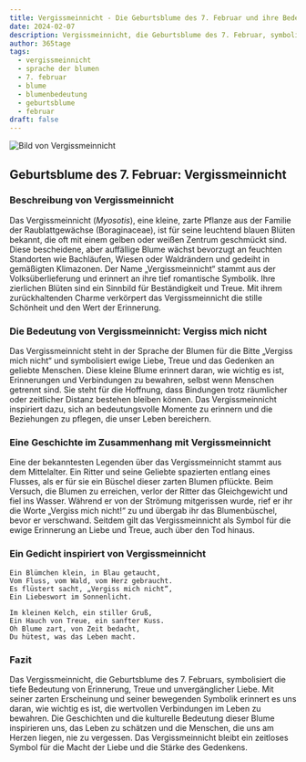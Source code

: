 ```yaml
---
title: Vergissmeinnicht - Die Geburtsblume des 7. Februar und ihre Bedeutung
date: 2024-02-07
description: Vergissmeinnicht, die Geburtsblume des 7. Februar, symbolisiert Vergiss mich nicht. Erfahre mehr über ihre Geschichte, Bedeutung und Symbolik in der Sprache der Blumen.
author: 365tage
tags:
  - vergissmeinnicht
  - sprache der blumen
  - 7. februar
  - blume
  - blumenbedeutung
  - geburtsblume
  - februar
draft: false
---
```


![Bild von Vergissmeinnicht](https://cdn.pixabay.com/photo/2018/05/04/15/44/blue-3374250_1280.jpg#center)


## Geburtsblume des 7. Februar: Vergissmeinnicht

### Beschreibung von Vergissmeinnicht

Das Vergissmeinnicht (_Myosotis_), eine kleine, zarte Pflanze aus der Familie der Raublattgewächse (Boraginaceae), ist für seine leuchtend blauen Blüten bekannt, die oft mit einem gelben oder weißen Zentrum geschmückt sind. Diese bescheidene, aber auffällige Blume wächst bevorzugt an feuchten Standorten wie Bachläufen, Wiesen oder Waldrändern und gedeiht in gemäßigten Klimazonen. Der Name „Vergissmeinnicht“ stammt aus der Volksüberlieferung und erinnert an ihre tief romantische Symbolik. Ihre zierlichen Blüten sind ein Sinnbild für Beständigkeit und Treue. Mit ihrem zurückhaltenden Charme verkörpert das Vergissmeinnicht die stille Schönheit und den Wert der Erinnerung.

### Die Bedeutung von Vergissmeinnicht: Vergiss mich nicht

Das Vergissmeinnicht steht in der Sprache der Blumen für die Bitte „Vergiss mich nicht“ und symbolisiert ewige Liebe, Treue und das Gedenken an geliebte Menschen. Diese kleine Blume erinnert daran, wie wichtig es ist, Erinnerungen und Verbindungen zu bewahren, selbst wenn Menschen getrennt sind. Sie steht für die Hoffnung, dass Bindungen trotz räumlicher oder zeitlicher Distanz bestehen bleiben können. Das Vergissmeinnicht inspiriert dazu, sich an bedeutungsvolle Momente zu erinnern und die Beziehungen zu pflegen, die unser Leben bereichern.

### Eine Geschichte im Zusammenhang mit Vergissmeinnicht

Eine der bekanntesten Legenden über das Vergissmeinnicht stammt aus dem Mittelalter. Ein Ritter und seine Geliebte spazierten entlang eines Flusses, als er für sie ein Büschel dieser zarten Blumen pflückte. Beim Versuch, die Blumen zu erreichen, verlor der Ritter das Gleichgewicht und fiel ins Wasser. Während er von der Strömung mitgerissen wurde, rief er ihr die Worte „Vergiss mich nicht!“ zu und übergab ihr das Blumenbüschel, bevor er verschwand. Seitdem gilt das Vergissmeinnicht als Symbol für die ewige Erinnerung an Liebe und Treue, auch über den Tod hinaus.

### Ein Gedicht inspiriert von Vergissmeinnicht

```
Ein Blümchen klein, in Blau getaucht,  
Vom Fluss, vom Wald, vom Herz gebraucht.  
Es flüstert sacht, „Vergiss mich nicht“,  
Ein Liebeswort im Sonnenlicht.  

Im kleinen Kelch, ein stiller Gruß,  
Ein Hauch von Treue, ein sanfter Kuss.  
Oh Blume zart, von Zeit bedacht,  
Du hütest, was das Leben macht.  
```

### Fazit

Das Vergissmeinnicht, die Geburtsblume des 7. Februars, symbolisiert die tiefe Bedeutung von Erinnerung, Treue und unvergänglicher Liebe. Mit seiner zarten Erscheinung und seiner bewegenden Symbolik erinnert es uns daran, wie wichtig es ist, die wertvollen Verbindungen im Leben zu bewahren. Die Geschichten und die kulturelle Bedeutung dieser Blume inspirieren uns, das Leben zu schätzen und die Menschen, die uns am Herzen liegen, nie zu vergessen. Das Vergissmeinnicht bleibt ein zeitloses Symbol für die Macht der Liebe und die Stärke des Gedenkens.